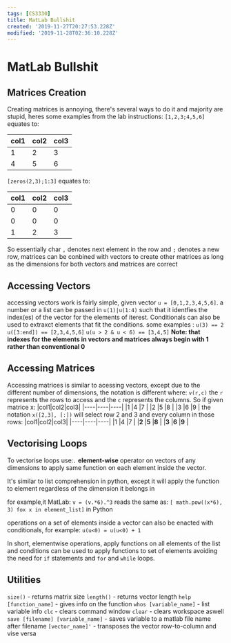 ```yaml
---
tags: [CS3330]
title: MatLab Bullshit
created: '2019-11-27T20:27:53.228Z'
modified: '2019-11-28T02:36:10.228Z'
---
```


# MatLab Bullshit

## Matrices Creation
Creating matrices is annoying, there's several ways to do it and majority are stupid, heres some examples from the lab instructions:
`[1,2,3;4,5,6]` equates to:
  
  |col1|col2|col3|
  |----|----|----|
  |1   |2   |3   |
  |4   |5   |6   |

`[zeros(2,3);1:3]` equates to:

  |col1|col2|col3|
  |----|----|----|
  |0   |0   |0   |
  |0   |0   |0   |
  |1   |2   |3   |
  
  So essentially char `,` denotes next element in the row and `;` denotes a new row, matrices can be conbined with vectors to create other matrices as long as the dimensions for both vectors and matrices are correct 
## Accessing Vectors
accessing vectors work is fairly simple, given vector `u = [0,1,2,3,4,5,6]`. a number or a list can be passed in `u(1)|u(1:4)` such that it identfies the index(es) of the vector for the elements of iterest. Conditionals can also be used to extraxct elements that fit the conditions. some examples :
`u(3) == 2`
`u([3:end]) == [2,3,4,5,6]`
`u(u > 2 & u < 6) == [3,4,5]` 
**Note: that indexes for the elements in vectors and matrices always begin with 1 rather than conventional 0**

## Accessing Matrices
Accessing matrices is similar to acessing vectors, except due to the different number of dimensions, the notation is different where:
`v(r,c)` the `r` represents the rows to access and the `c` represents the columns. So if given matrice x:
  |col1|col2|col3|
  |----|----|----|
  |1   |4   |7   |
  |2   |5   |8   |
  |3   |6   |9   |
the notation `x([2,3], [:])` will select row 2 and 3 and every column in those rows:
  |col1|col2|col3|
  |----|----|----|
  |1   |4   |7   |
  |**2**   |**5**   |**8**   |
  |**3**   |**6**   |**9**   |

## Vectorising Loops
To vectorise loops use:`.` **element-wise** operator on vectors of any dimensions to apply same function on each element inside the vector.

It's similar to list comprehension in python, except it will apply the function to element regardless of the dimension it belongs in

for example,it MatLab:
`v = (v.*6).^3`
reads the same as:
`[ math.pow((x*6), 3) fox x in element_list]`
in Python

operations on a set of elements inside a vector can also be enacted with conditionals, for example:
`u(u<0) = u(u<0) + 1`

In short, elementwise operations, apply functions on all elements of the list and conditions can be used to apply functions to set of elements avoiding the need for `if` statements and `for` and `while` loops.

## Utilities
`size()` - returns matrix size
`length()` - returns vector length
`help [function_name]` - gives info on the function
`whos [variable_name]` - list variable info
`clc` - clears command window
`clear` - clears workspace aswell
`save [filename] [variable_name]` - saves variable to a matlab file name after filename
`[vector_name]'` - transposes the vector row-to-column and vise versa

